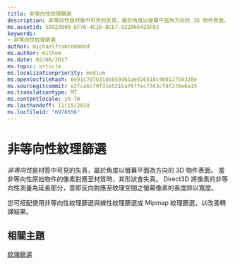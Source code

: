 ```yaml
---
title: 非等向性紋理篩選
description: 非等向性是材質中可見的失真，屬於角度以螢幕平面為方向的 3D 物件表面。 當非等向性原始物件的像素對應至材質時，其形狀會失真。
ms.assetid: 58923809-EF76-4C16-BCE7-922A66425F83
keywords:
- 非等向性紋理篩選
author: michaelfromredmond
ms.author: mithom
ms.date: 02/08/2017
ms.topic: article
ms.localizationpriority: medium
ms.openlocfilehash: 6e91c707b31de859d61ae926518c40812758320e
ms.sourcegitcommit: e2fca6c79f31e521ba76f7ecf343cf8f278e6a15
ms.translationtype: MT
ms.contentlocale: zh-TW
ms.lasthandoff: 11/15/2018
ms.locfileid: "6976556"
---
```

# <a name="anisotropic-texture-filtering"></a>非等向性紋理篩選


*非等向性*是材質中可見的失真，屬於角度以螢幕平面為方向的 3D 物件表面。 當非等向性原始物件的像素對應至材質時，其形狀會失真。 Direct3D 將像素的非等向性測量為延長部分，意即反向對應至紋理空間之螢幕像素的長度除以寬度。

您可搭配使用非等向性紋理篩選與線性紋理篩選或 Mipmap 紋理篩選，以改善轉譯結果。

## <a name="span-idrelated-topicsspanrelated-topics"></a><span id="related-topics"></span>相關主題


[紋理篩選](texture-filtering.md)

 

 




